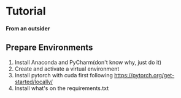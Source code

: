 # Tutorial
#### From an outsider
## Prepare Environments
1. Install Anaconda and PyCharm(don't know why, just do it)
2. Create and activate a virtual environment
3. Install pytorch with cuda first following https://pytorch.org/get-started/locally/
4. Install what's on the requirements.txt